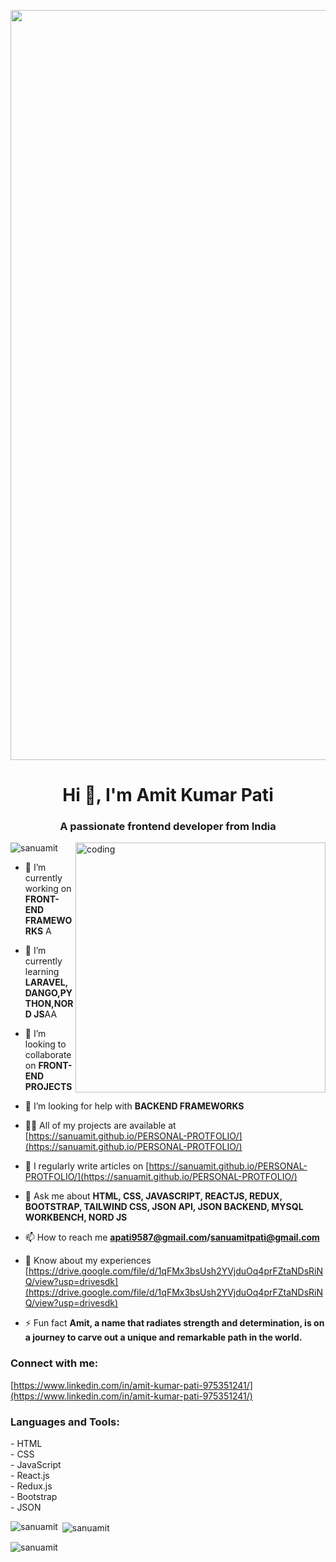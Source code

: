 <p align="center">
  <img alt="coding" width="1200" src="https://user-images.githubusercontent.com/62628408/201165752-abcdd7c0-8447-415e-80f2-315d3cb04e84.png">
</p>

<h1 align="center">Hi 👋, I'm Amit Kumar Pati</h1>
<h3 align="center">A passionate frontend developer from India</h3>

<img align="right" alt="coding" width="400" src="https://camo.githubusercontent.com/c1dcb74cc1c1835b1d716f5051499a2814c683c806b15f04b0eba492863703e9/68747470733a2f2f63646e2e6472696262626c652e636f6d2f75736572732f3733303730332f73637265656e73686f74732f363538313234332f6176656e746f2e676966">

<p align="left"> <img src="https://komarev.com/ghpvc/?username=sanuamit&label=Profile%20views&color=0e75b6&style=flat" alt="sanuamit" /> </p>

- 🔭 I’m currently working on **FRONT-END FRAMEWORKS**
A
- 🌱 I’m currently learning **LARAVEL, DANGO,PYTHON,NORD JS**AA

- 👯 I’m looking to collaborate on **FRONT-END PROJECTS**

- 🤝 I’m looking for help with **BACKEND FRAMEWORKS**

- 👨‍💻 All of my projects are available at [https://sanuamit.github.io/PERSONAL-PROTFOLIO/](https://sanuamit.github.io/PERSONAL-PROTFOLIO/)

- 📝 I regularly write articles on [https://sanuamit.github.io/PERSONAL-PROTFOLIO/](https://sanuamit.github.io/PERSONAL-PROTFOLIO/)

- 💬 Ask me about **HTML, CSS, JAVASCRIPT, REACTJS, REDUX, BOOTSTRAP, TAILWIND CSS, JSON API, JSON BACKEND, MYSQL WORKBENCH, NORD JS**

- 📫 How to reach me **apati9587@gmail.com/sanuamitpati@gmail.com**

- 📄 Know about my experiences [https://drive.google.com/file/d/1qFMx3bsUsh2YVjduOq4prFZtaNDsRiNQ/view?usp=drivesdk](https://drive.google.com/file/d/1qFMx3bsUsh2YVjduOq4prFZtaNDsRiNQ/view?usp=drivesdk)

- ⚡ Fun fact **Amit, a name that radiates strength and determination, is on a journey to carve out a unique and remarkable path in the world.**

  
### Connect with me:

[https://www.linkedin.com/in/amit-kumar-pati-975351241/](https://www.linkedin.com/in/amit-kumar-pati-975351241/)


<h3 align="left">Languages and Tools:</h3>
<p align="left">
  - HTML <br>
  - CSS <br>
  - JavaScript <br>
  - React.js <br>
  - Redux.js <br>
  - Bootstrap <br>
  - JSON <br>
</p>


<p><img align="left" src="https://github-readme-stats.vercel.app/api/top-langs?username=sanuamit&show_icons=true&locale=en&layout=compact" alt="sanuamit" /></p>

<p>&nbsp;<img align="center" src="https://github-readme-stats.vercel.app/api?username=sanuamit&show_icons=true&locale=en" alt="sanuamit" /></p>

<p><img align="center" src="https://github-readme-streak-stats.herokuapp.com/?user=sanuamit&" alt="sanuamit" /></p>
